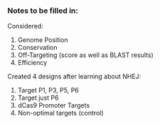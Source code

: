 ### Notes to be filled in:

Considered:

1. Genome Position
2. Conservation
3. Off-Targeting (score as well as BLAST results)
4. Efficiency

Created 4 designs after learning about NHEJ:

1. Target P1, P3, P5, P6
2. Target just P6
3. dCas9 Promoter Targets
4. Non-optimal targets (control)